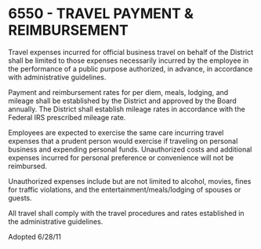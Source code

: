 6550 - TRAVEL PAYMENT & REIMBURSEMENT
=====================================

Travel expenses incurred for official business travel on behalf of the
District shall be limited to those expenses necessarily incurred by the
employee in the performance of a public purpose authorized, in advance,
in accordance with administrative guidelines.

Payment and reimbursement rates for per diem, meals, lodging, and
mileage shall be established by the District and approved by the Board
annually. The District shall establish mileage rates in accordance with
the Federal IRS prescribed mileage rate.

Employees are expected to exercise the same care incurring travel
expenses that a prudent person would exercise if traveling on personal
business and expending personal funds. Unauthorized costs and additional
expenses incurred for personal preference or convenience will not be
reimbursed.

Unauthorized expenses include but are not limited to alcohol, movies,
fines for traffic violations, and the entertainment/meals/lodging of
spouses or guests.

All travel shall comply with the travel procedures and rates established
in the administrative guidelines.

Adopted 6/28/11
